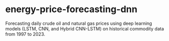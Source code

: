 # energy-price-forecasting-dnn
Forecasting daily crude oil and natural gas prices using deep learning models (LSTM, CNN, and Hybrid CNN-LSTM) on historical commodity data from 1997 to 2023.
